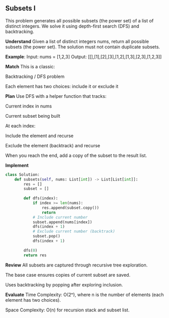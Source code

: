 ## Subsets I
This problem generates all possible subsets (the power set) of a list of distinct integers. We solve it using depth-first search (DFS) and backtracking.

**Understand**
Given a list of distinct integers nums, return all possible subsets (the power set).
The solution must not contain duplicate subsets.

**Example**:
Input: nums = [1,2,3]
Output: [[],[1],[2],[3],[1,2],[1,3],[2,3],[1,2,3]]

**Match**
This is a classic:

Backtracking / DFS problem

Each element has two choices: include it or exclude it

**Plan**
Use DFS with a helper function that tracks:

Current index in nums

Current subset being built

At each index:

Include the element and recurse

Exclude the element (backtrack) and recurse

When you reach the end, add a copy of the subset to the result list.

**Implement**
```python
class Solution:
    def subsets(self, nums: List[int]) -> List[List[int]]:
        res = []
        subset = []
        
        def dfs(index):
            if index >= len(nums):
                res.append(subset.copy())
                return
            # Include current number
            subset.append(nums[index])
            dfs(index + 1)
            # Exclude current number (backtrack)
            subset.pop()
            dfs(index + 1)
        
        dfs(0)
        return res
```
**Review**
All subsets are captured through recursive tree exploration.

The base case ensures copies of current subset are saved.

Uses backtracking by popping after exploring inclusion.

**Evaluate**
Time Complexity: O(2ⁿ), where n is the number of elements (each element has two choices).

Space Complexity: O(n) for recursion stack and subset list.



